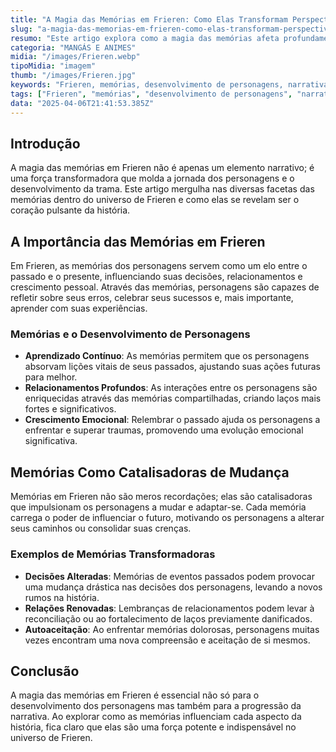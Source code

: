 ```yaml
---
title: "A Magia das Memórias em Frieren: Como Elas Transformam Perspectivas e Relações"
slug: "a-magia-das-memorias-em-frieren-como-elas-transformam-perspectivas-e-relacoes"
resumo: "Este artigo explora como a magia das memórias afeta profundamente os personagens e a narrativa no universo de Frieren. Analisaremos as maneiras pelas quais as memórias moldam as interações, o crescimento pessoal e as jornadas emocionais dos personagens, proporcionando uma visão mais profunda de como esses elementos são essenciais para a evolução da história."
categoria: "MANGÁS E ANIMES"
midia: "/images/Frieren.webp"
tipoMidia: "imagem"
thumb: "/images/Frieren.jpg"
keywords: "Frieren, memórias, desenvolvimento de personagens, narrativa, transformação, crescimento pessoal, relações, magia"
tags: ["Frieren", "memórias", "desenvolvimento de personagens", "narrativa", "transformação", "crescimento pessoal", "relações", "magia"]
data: "2025-04-06T21:41:53.385Z"
---
```


## Introdução
A magia das memórias em Frieren não é apenas um elemento narrativo; é uma força transformadora que molda a jornada dos personagens e o desenvolvimento da trama. Este artigo mergulha nas diversas facetas das memórias dentro do universo de Frieren e como elas se revelam ser o coração pulsante da história.

## A Importância das Memórias em Frieren
Em Frieren, as memórias dos personagens servem como um elo entre o passado e o presente, influenciando suas decisões, relacionamentos e crescimento pessoal. Através das memórias, personagens são capazes de refletir sobre seus erros, celebrar seus sucessos e, mais importante, aprender com suas experiências.

### Memórias e o Desenvolvimento de Personagens
- **Aprendizado Contínuo**: As memórias permitem que os personagens absorvam lições vitais de seus passados, ajustando suas ações futuras para melhor.
- **Relacionamentos Profundos**: As interações entre os personagens são enriquecidas através das memórias compartilhadas, criando laços mais fortes e significativos.
- **Crescimento Emocional**: Relembrar o passado ajuda os personagens a enfrentar e superar traumas, promovendo uma evolução emocional significativa.

## Memórias Como Catalisadoras de Mudança
Memórias em Frieren não são meros recordações; elas são catalisadoras que impulsionam os personagens a mudar e adaptar-se. Cada memória carrega o poder de influenciar o futuro, motivando os personagens a alterar seus caminhos ou consolidar suas crenças.

### Exemplos de Memórias Transformadoras
- **Decisões Alteradas**: Memórias de eventos passados podem provocar uma mudança drástica nas decisões dos personagens, levando a novos rumos na história.
- **Relações Renovadas**: Lembranças de relacionamentos podem levar à reconciliação ou ao fortalecimento de laços previamente danificados.
- **Autoaceitação**: Ao enfrentar memórias dolorosas, personagens muitas vezes encontram uma nova compreensão e aceitação de si mesmos.

## Conclusão
A magia das memórias em Frieren é essencial não só para o desenvolvimento dos personagens mas também para a progressão da narrativa. Ao explorar como as memórias influenciam cada aspecto da história, fica claro que elas são uma força potente e indispensável no universo de Frieren.